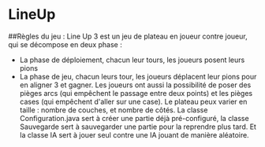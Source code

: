 # LineUp

##Règles du jeu :
Line Up 3 est un jeu de plateau en joueur contre joueur, qui se décompose en deux phase :
- La phase de déploiement, chacun leur tours, les joueurs posent leurs pions
- La phase de jeu, chacun leurs tour, les joueurs déplacent leur pions pour en aligner 3 et gagner.
Les joueurs ont aussi la possibilité de poser des pièges arcs (qui empêchent le passage entre deux points)
et les pièges cases (qui empêchent d'aller sur une case).
Le plateau peux varier en taille : nombre de couches, et nombre de côtés.
La classe Configuration.java sert à créer une partie déjà pré-configuré, la classe Sauvegarde sert à sauvegarder une partie pour la reprendre plus tard.
Et la classe IA sert à jouer seul contre une IA jouant de manière aléatoire.